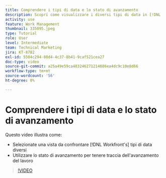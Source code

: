 ```yaml
---
title: Comprendere i tipi di data e lo stato di avanzamento
description: Scopri come visualizzare i diversi tipi di data in [!DNL  Workfront] e utilizza lo stato di avanzamento per aiutarti a tenere traccia dell’avanzamento del lavoro.
activity: use
feature: Work Management
thumbnail: 335095.jpeg
type: Tutorial
role: User
level: Intermediate
team: Technical Marketing
jira: KT-8782
exl-id: 5504c294-80d4-4c37-8b41-9caf521cea27
doc-type: video
source-git-commit: a25a49e59ca483246271214886ea4dc9c10e8d66
workflow-type: tm+mt
source-wordcount: '56'
ht-degree: 0%

---
```


# Comprendere i tipi di data e lo stato di avanzamento

Questo video illustra come:

* Selezionate una vista da confrontare [!DNL Workfront's] tipi di data diversi
* Utilizzare lo stato di avanzamento per tenere traccia dell&#39;avanzamento del lavoro

>[!VIDEO](https://video.tv.adobe.com/v/335095/?quality=12&learn=on)

<!---
Task progress status overview
Definitions for the project, task, and issue dates within Workfront
Project timelines
--->
